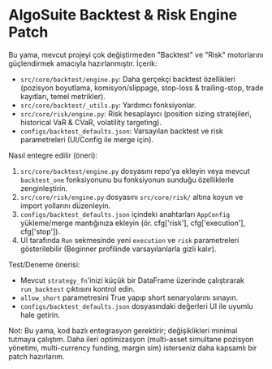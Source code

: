# AlgoSuite Backtest & Risk Engine Patch

Bu yama, mevcut projeyi çok değiştirmeden "Backtest" ve "Risk" motorlarını güçlendirmek amacıyla hazırlanmıştır.
İçerik:
- `src/core/backtest/engine.py`: Daha gerçekçi backtest özellikleri (pozisyon boyutlama, komisyon/slippage, stop-loss & trailing-stop, trade kayıtları, temel metrikler).
- `src/core/backtest/_utils.py`: Yardımcı fonksiyonlar.
- `src/core/risk/engine.py`: Risk hesaplayıcı (position sizing stratejileri, historical VaR & CVaR, volatility targeting). 
- `configs/backtest_defaults.json`: Varsayılan backtest ve risk parametreleri (UI/Config ile merge için).

Nasıl entegre edilir (öneri):
1. `src/core/backtest/engine.py` dosyasını repo'ya ekleyin veya mevcut `backtest_one` fonksiyonunu bu fonksiyonun sunduğu özelliklerle zenginleştirin.
2. `src/core/risk/engine.py` dosyasını `src/core/risk/` altına koyun ve import yollarını düzenleyin.
3. `configs/backtest_defaults.json` içindeki anahtarları `AppConfig` yükleme/merge mantığınıza ekleyin (ör. cfg['risk'], cfg['execution'], cfg['stop']).
4. UI tarafında `Run` sekmesinde yeni `execution` ve `risk` parametreleri gösterilebilir (Beginner profilinde varsayılanlarla gizli kalır).

Test/Deneme önerisi:
- Mevcut `strategy_fn`'inizi küçük bir DataFrame üzerinde çalıştırarak `run_backtest` çıktısını kontrol edin.
- `allow_short` parametresini True yapıp short senaryolarını sınayın.
- `configs/backtest_defaults.json` dosyasındaki değerleri UI ile uyumlu hale getirin.

Not: Bu yama, kod bazlı entegrasyon gerektirir; değişiklikleri minimal tutmaya çalıştım. Daha ileri optimizasyon (multi-asset simultane pozisyon yönetimi, multi-currency funding, margin sim) isterseniz daha kapsamlı bir patch hazırlarım.
